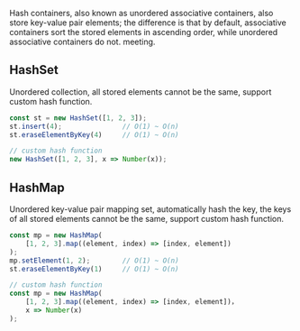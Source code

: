 Hash containers, also known as unordered associative containers, also store key-value pair elements; the difference is that by default, associative containers sort the stored elements in ascending order, while unordered associative containers do not. meeting.

## HashSet

Unordered collection, all stored elements cannot be the same, support custom hash function.

```javascript
const st = new HashSet([1, 2, 3]);
st.insert(4);               // O(1) ~ O(n)
st.eraseElementByKey(4)     // O(1) ~ O(n)

// custom hash function
new HashSet([1, 2, 3], x => Number(x));
```

## HashMap

Unordered key-value pair mapping set, automatically hash the key, the keys of all stored elements cannot be the same, support custom hash function.

```javascript
const mp = new HashMap(
    [1, 2, 3].map((element, index) => [index, element])
);
mp.setElement(1, 2);        // O(1) ~ O(n)
st.eraseElementByKey(1)     // O(1) ~ O(n)

// custom hash function
const mp = new HashMap(
    [1, 2, 3].map((element, index) => [index, element])，
    x => Number(x)
);
```
